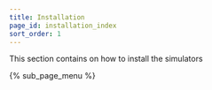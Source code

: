 ```yaml
---
title: Installation
page_id: installation_index
sort_order: 1
---
```


This section contains on how to install the simulators

{% sub_page_menu %}